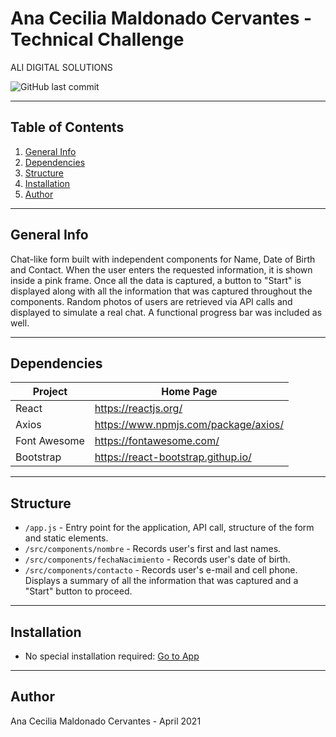 # Ana Cecilia Maldonado Cervantes - Technical Challenge

ALI DIGITAL SOLUTIONS

![GitHub last commit](https://img.shields.io/github/last-commit/anacem1977/ali-mx-challenge)

</div>

---

## Table of Contents
1. [General Info](#general-info)
2. [Dependencies](#dependencies)
3. [Structure](#structure)
3. [Installation](#installation)
5. [Author](#author)

---

## General Info
Chat-like form built with independent components for Name, Date of Birth and Contact. When the user enters the requested information, it is shown inside a pink frame. Once all the data is captured, a button to "Start" is displayed along with all the information that was captured throughout the components.
Random photos of users are retrieved via API calls and displayed to simulate a real chat.
A functional progress bar was included as well.

 ---

## Dependencies
| Project      | Home Page                                    |
|--------------|----------------------------------------------|
| React        | <https://reactjs.org/>                       |
| Axios       | <https://www.npmjs.com/package/axios/>                |
| Font Awesome         | <https://fontawesome.com/>                        |
| Bootstrap         | <https://react-bootstrap.githup.io/>                        |

---

## Structure
- `/app.js` - Entry point for the application, API call, structure of the form and static elements.
- `/src/components/nombre` - Records user's first and last names.
- `/src/components/fechaNacimiento` - Records user's date of birth.
- `/src/components/contacto` - Records user's e-mail and cell phone. Displays a summary of all the information that was captured and a "Start" button to proceed.

---

## Installation
+ No special installation required: [Go to App](http://ana-cecilia-maldonado-portfolio.surge.sh)

---

## Author
Ana Cecilia Maldonado Cervantes - April 2021